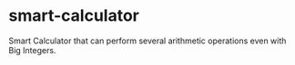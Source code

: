 # smart-calculator

Smart Calculator that can perform several arithmetic operations even with Big Integers.
